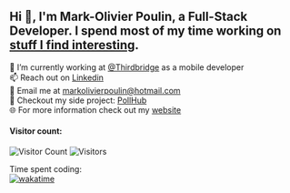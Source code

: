 ## Hi 👋, I'm Mark-Olivier Poulin, a Full-Stack Developer. I spend most of my time working on [stuff I find interesting](https://www.markolivierpoulin.com/).

🔭 I’m currently working at [@Thirdbridge](https://www.thirdbridge.ca/en) as a mobile developer<br>
📫 Reach out on [Linkedin](https://www.linkedin.com/in/mark-olivier-poulin-913aaa170/)<br>
📧 Email me at markolivierpoulin@hotmail.com<br>
🚀 Checkout my side project: [PollHub](https://pollhub.vote)<br>
🌐 For more information check out my [website](https://www.markolivierpoulin.com/)

#### Visitor count: </br> 
![Visitor Count](https://profile-counter.glitch.me/Markol17/count.svg)
<img alt="Visitors" src="https://visitor-badge.laobi.icu/badge?page_id=markol17.visitor-badge"/>

Time spent coding: </br> 
[![wakatime](https://wakatime.com/badge/user/2a28bd88-2b5f-47b4-a848-556d25a91216.svg?style=flat-square)](https://wakatime.com/@2a28bd88-2b5f-47b4-a848-556d25a91216)

